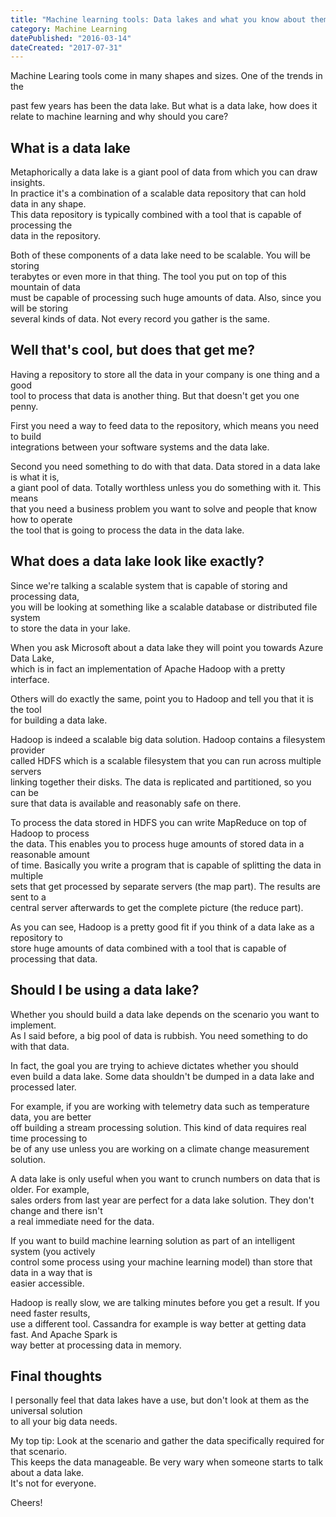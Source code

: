 ```yaml
---
title: "Machine learning tools: Data lakes and what you know about them"
category: Machine Learning
datePublished: "2016-03-14"
dateCreated: "2017-07-31"
---
```


<!--kg-card-begin: markdown--><p>Machine Learing tools come in many shapes and sizes. One of the trends in the<br>

past few years has been the data lake. But what is a data lake, how does it<br>
relate to machine learning and why should you care?</p>

<!-- more -->
<h2 id="whatisadatalake">What is a data lake</h2>
<p>Metaphorically a data lake is a giant pool of data from which you can draw insights.<br>
In practice it's a combination of a scalable data repository that can hold data in any shape.<br>
This data repository is typically combined with a tool that is capable of processing the<br>
data in the repository.</p>
<p>Both of these components of a data lake need to be scalable. You will be storing<br>
terabytes or even more in that thing. The tool you put on top of this mountain of data<br>
must be capable of processing such huge amounts of data. Also, since you will be storing<br>
several kinds of data. Not every record you gather is the same.</p>
<h2 id="wellthatscoolbutdoesthatgetme">Well that's cool, but does that get me?</h2>
<p>Having a repository to store all the data in your company is one thing and a good<br>
tool to process that data is another thing. But that doesn't get you one penny.</p>
<p>First you need a way to feed data to the repository, which means you need to build<br>
integrations between your software systems and the data lake.</p>
<p>Second you need something to do with that data. Data stored in a data lake is what it is,<br>
a giant pool of data. Totally worthless unless you do something with it. This means<br>
that you need a business problem you want to solve and people that know how to operate<br>
the tool that is going to process the data in the data lake.</p>
<h2 id="whatdoesadatalakelooklikeexactly">What does a data lake look like exactly?</h2>
<p>Since we're talking a scalable system that is capable of storing and processing data,<br>
you will be looking at something like a scalable database or distributed file system<br>
to store the data in your lake.</p>
<p>When you ask Microsoft about a data lake they will point you towards Azure Data Lake,<br>
which is in fact an implementation of Apache Hadoop with a pretty interface.</p>
<p>Others will do exactly the same, point you to Hadoop and tell you that it is the tool<br>
for building a data lake.</p>
<p>Hadoop is indeed a scalable big data solution. Hadoop contains a filesystem provider<br>
called HDFS which is a scalable filesystem that you can run across multiple servers<br>
linking together their disks. The data is replicated and partitioned, so you can be<br>
sure that data is available and reasonably safe on there.</p>
<p>To process the data stored in HDFS you can write MapReduce on top of Hadoop to process<br>
the data. This enables you to process huge amounts of stored data in a reasonable amount<br>
of time. Basically you write a program that is capable of splitting the data in multiple<br>
sets that get processed by separate servers (the map part). The results are sent to a<br>
central server afterwards to get the complete picture (the reduce part).</p>
<p>As you can see, Hadoop is a pretty good fit if you think of a data lake as a repository to<br>
store huge amounts of data combined with a tool that is capable of processing that data.</p>
<h2 id="shouldibeusingadatalake">Should I be using a data lake?</h2>
<p>Whether you should build a data lake depends on the scenario you want to implement.<br>
As I said before, a big pool of data is rubbish. You need something to do with that data.</p>
<p>In fact, the goal you are trying to achieve dictates whether you should<br>
even build a data lake. Some data shouldn't be dumped in a data lake and processed later.</p>
<p>For example, if you are working with telemetry data such as temperature data, you are better<br>
off building a stream processing solution. This kind of data requires real time processing to<br>
be of any use unless you are working on a climate change measurement solution.</p>
<p>A data lake is only useful when you want to crunch numbers on data that is older. For example,<br>
sales orders from last year are perfect for a data lake solution. They don't change and there isn't<br>
a real immediate need for the data.</p>
<p>If you want to build machine learning solution as part of an intelligent system (you actively<br>
control some process using your machine learning model) than store that data in a way that is<br>
easier accessible.</p>
<p>Hadoop is really slow, we are talking minutes before you get a result. If you need faster results,<br>
use a different tool. Cassandra for example is way better at getting data fast. And Apache Spark is<br>
way better at processing data in memory.</p>
<h2 id="finalthoughts">Final thoughts</h2>
<p>I personally feel that data lakes have a use, but don't look at them as the universal solution<br>
to all your big data needs.</p>
<p>My top tip: Look at the scenario and gather the data specifically required for that scenario.<br>
This keeps the data manageable. Be very wary when someone starts to talk about a data lake.<br>
It's not for everyone.</p>
<p>Cheers!</p>
<!--kg-card-end: markdown-->
